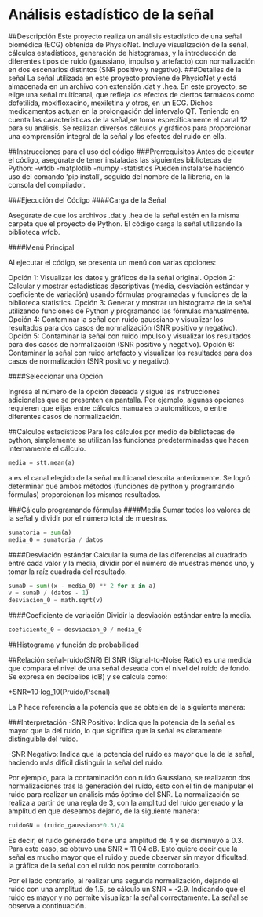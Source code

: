 # Análisis estadístico de la señal
##Descripción
Este proyecto realiza un análisis estadístico de una señal biomédica (ECG) obtenida de PhysioNet. Incluye visualización de la señal, cálculos estadísticos, generación de histogramas, y la introducción de diferentes tipos de ruido (gaussiano, impulso y artefacto) con normalización en dos escenarios distintos (SNR positivo y negativo).
###Detalles de la señal
La señal utilizada en este proyecto proviene de PhysioNet y está almacenada en un archivo con extensión .dat y .hea. En este proyecto, se elige una señal multicanal, que refleja los efectos de ciertos farmácos como dofetilida, moxifloxacino, mexiletina y otros, en un ECG. Dichos medicamentos actuan en la prolongación del intervalo QT.
Teniendo en cuenta las características de la señal,se toma específicamente el canal 12 para su análisis. Se realizan diversos cálculos y gráficos para proporcionar una comprensión integral de la señal y los efectos del ruido en ella.

##Instrucciones para el uso del código
###Prerrequisitos
Antes de ejecutar el código, asegúrate de tener instaladas las siguientes bibliotecas de Python:
-wfdb
-matplotlib
-numpy
-statistics
Pueden instalarse haciendo uso del comando 'pip install', seguido del nombre de la libreria, en la consola del compilador.

###Ejecución del Código
####Carga de la Señal

Asegúrate de que los archivos .dat y .hea de la señal estén en la misma carpeta que el proyecto de Python. El código carga la señal utilizando la biblioteca wfdb.

####Menú Principal

Al ejecutar el código, se presenta un menú con varias opciones:

Opción 1: Visualizar los datos y gráficos de la señal original.
Opción 2: Calcular y mostrar estadísticas descriptivas (media, desviación estándar y coeficiente de variación) usando fórmulas programadas y funciones de la biblioteca statistics.
Opción 3: Generar y mostrar un histograma de la señal utilizando funciones de Python y programando las fórmulas manualmente.
Opción 4: Contaminar la señal con ruido gaussiano y visualizar los resultados para dos casos de normalización (SNR positivo y negativo).
Opción 5: Contaminar la señal con ruido impulso y visualizar los resultados para dos casos de normalización (SNR positivo y negativo).
Opción 6: Contaminar la señal con ruido artefacto y visualizar los resultados para dos casos de normalización (SNR positivo y negativo).

####Seleccionar una Opción

Ingresa el número de la opción deseada y sigue las instrucciones adicionales que se presenten en pantalla. Por ejemplo, algunas opciones requieren que elijas entre cálculos manuales o automáticos, o entre diferentes casos de normalización.

##Cálculos estadísticos
Para los cálculos por medio de bibliotecas de python, simplemente se utilizan las funciones predeterminadas que hacen internamente el cálculo. 

```python
media = stt.mean(a)
```
a es el canal elegido de la señal multicanal descrita anteriomente. 
Se logró determinar que ambos métodos (funciones de python y programando fórmulas) proporcionan los mismos resultados. 

###Cálculo programando fórmulas
####Media
Sumar todos los valores de la señal y dividir por el número total de muestras.

```python
sumatoria = sum(a)
media_0 = sumatoria / datos
```
####Desviación estándar
Calcular la suma de las diferencias al cuadrado entre cada valor y la media, dividir por el número de muestras menos uno, y tomar la raíz cuadrada del resultado.

```python
sumaD = sum((x - media_0) ** 2 for x in a)
v = sumaD / (datos - 1)
desviacion_0 = math.sqrt(v)
```
####Coeficiente de variación
Dividir la desviación estándar entre la media.

```python
coeficiente_0 = desviacion_0 / media_0
```
##Histograma y función de probabilidad

##Relación señal-ruido(SNR)
El SNR (Signal-to-Noise Ratio) es una medida que compara el nivel de una señal deseada con el nivel del ruido de fondo. Se expresa en decibelios (dB) y se calcula como:

*SNR=10⋅log_10(Pruido/Psenal)

La P hace referencia a la potencia que se obteien de la siguiente manera: 

###Interpretación
-SNR Positivo: Indica que la potencia de la señal es mayor que la del ruido, lo que significa que la señal es claramente distinguible del ruido.

-SNR Negativo: Indica que la potencia del ruido es mayor que la de la señal, haciendo más difícil distinguir la señal del ruido.

Por ejemplo, para la contaminación con ruido Gaussiano, se realizaron dos normalizaciones tras la generación del ruido, esto con el fin de manipular el ruido para realizar un análisis más óptimo del SNR. 
La normalización se realiza a partir de una regla de 3, con la amplitud del ruido generado y la amplitud en que deseamos dejarlo, de la siguiente manera:
```python
ruidoGN = (ruido_gaussiano*0.3)/4
```
Es decir, el ruido generado tiene una amplitud de 4 y se disminuyó a 0.3.
Para este caso, se obtuvo una SNR = 11.04 dB. Esto quiere decir que la señal es mucho mayor que el ruido y puede observar sin mayor dificultad, la gráfica de la señal con el ruido nos permite corroborarlo. 

Por el lado contrario, al realizar una segunda normalización, dejando el ruido con una amplitud de 1.5, se cálculo un SNR = -2.9. Indicando que el ruido es mayor y no permite visualizar la señal correctamente. La señal se observa a continuación. 


